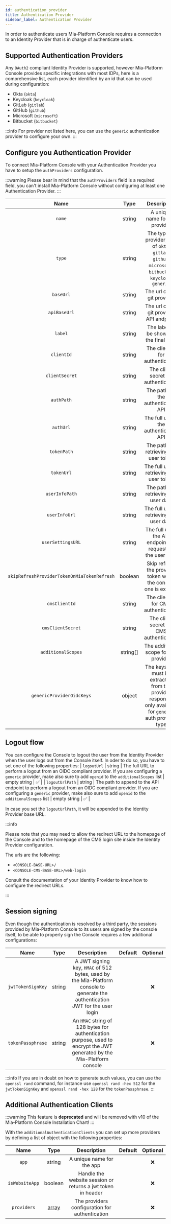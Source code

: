 ```yaml
---
id: authentication_provider
title: Authentication Provider
sidebar_label: Authentication Provider
---
```

In order to authenticate users Mia-Platform Console requires a connection to an Identity Provider that is in charge of authenticate users.

## Supported Authentication Providers

Any `OAuth2` compliant Identity Provider is supported, however Mia-Platform Console provides specific integrations with most IDPs, here is a comprehensive list, each provider identified by an id that can be used during configuration:

  * Okta (`okta`)
  * Keycloak (`keycloak`)
  * GitLab (`gitlab`)
  * GitHub (`github`)
  * Microsoft (`microsoft`)
  * Bitbucket (`bitbucket`)


:::info
For provider not listed here, you can use the `generic` authentication provider to configure your own.
:::

## Configure you Authentication Provider

To connect Mia-Platform Console with your Authentication Provider you have to setup the `authProviders` configuration.

:::warning
Please bear in mind that the `authProviders` field is a required field, you can't install Mia-Platform Console without configuring at least one Authentication Provider.
:::

| Name | Type | Description | Default | Optional |
|:----:|:----:|:-----------:|:-------:|:--------:|
| `name` | string | A unique name for the provider |  | ❌ |
| `type` | string | The type of provider, one of `okta`, `gitlab`, `github`, `microsoft`, `bitbucket`, `keycloak`, `generic` |  | ❌ |
| `baseUrl` | string | The url of the git provider |  | ❌ |
| `apiBaseUrl` | string | The url of the git provider API andpoint | value of `baseUrl` | ✅ |
| `label` | string | The label to be shown to the final user |  | ❌ |
| `clientId` | string | The client Id for authentication |  | ❌ |
| `clientSecret` | string | The client secret for authentication |  | ❌ |
| `authPath` | string | The path for the authentication API |  | ✅ |
| `authUrl` | string | The full url for the authentication API | value of `apiBaseUrl/authPath` | ✅ |
| `tokenPath` | string | The path for retrieving the user token  |  | ✅ |
| `tokenUrl` | string | The full url for retrieving the user token | value of `apiBaseUrl/tokenPath` | ✅ |
| `userInfoPath` | string | The path for retrieving the user data |  | ✅ |
| `userInfoUrl` | string | The full url for retrieving the user data | value of `apiBaseUrl/userInfoPath` | ✅ |
| `userSettingsURL` | string | The full url to the API endpoint for requesting the user data | empty string | ✅ |
| `skipRefreshProviderTokenOnMiaTokenRefresh`| boolean | Skip refresh the provider token when the console one is expired | `true` | ✅ |
| `cmsClientId` | string | The client Id for CMS authentication | value of `clientId` | ✅ |
| `cmsClientSecret` | string | The client secret for CMS authentication | value of `clientSecret` | ✅ |
| `additionalScopes` | string[] | The additional scope for the provider | [] | ✅ |
| `genericProviderOidcKeys` | object | The keys that must be extracted from the provider response, only available for `generic` auth provider type |  | ✅ |

## Logout flow

You can configure the Console to logout the user from the Identity Provider when the user logs out from the Console itself. In oder to do so, you have to set one of the following properties:
| `logoutUrl` | string | The full URL to perform a logout from an OIDC compliant provider. If you are configuring a `generic` provider, make also sure to add `openid` to the `additionalScopes` list  | empty string | ✅ |
| `logoutUrlPath` | string | The path to append to the API endpoint to perform a logout from an OIDC compliant provider. If you are configuring a `generic` provider, make also sure to add `openid` to the `additionalScopes` list | empty string | ✅ |

In case you set the `logoutUrlPath`, it will be appended to the Identity Provider base URL.

:::info

Please note that you may need to allow the redirect URL to the homepage of the Console and to the homepage of the CMS login site inside the Identity Provider configuration.

The urls are the following:
- `<CONSOLE-BASE-URL>/`
- `<CONSOLE-CMS-BASE-URL>/web-login`

Consult the documentation of your Identity Provider to know how to configure the redirect URLs.

:::

## Session signing

Even though the authentication is resolved by a third party, the sessions provided by Mia-Platform Console to its users are signed by the console itself, to be able to properly sign the Console requires a few additional configurations:

| Name | Type | Description | Default | Optional |
|:----:|:----:|:-----------:|:-------:|:--------:|
|`jwtTokenSignKey`| string | A JWT signing key, `HMAC` of 512 bytes, used by the Mia-Platform console to generate the authentication JWT for the user login |  | ❌ |
|`tokenPassphrase`| string | An `HMAC` string of 128 bytes for authentication purpose, used to encrypt the JWT generated by the Mia-Platform console |  | ❌ |

:::info
If you are in doubt on how to generate such values, you can use the `openssl rand` command, for instance use `openssl rand -hex 512` for the `jwtTokenSignKey` and `openssl rand -hex 128` for the `tokenPassphrase`.
:::

## Additional Authentication Clients

:::warning
This feature is **deprecated** and will be removed with v10 of the Mia-Platform Console Installation Chart!
:::

With the `additionalAuthenticationClients` you can set up more providers by defining a list of object with the following properties:

| Name | Type | Description | Default | Optional |
|:----:|:----:|:-----------:|:-------:|:--------:|
| `app` | string | A unique name for the app |  | ❌ |
| `isWebsiteApp` | boolean | Handle the website session or returns a jwt token in header |  | ❌ |
| `providers` | [array](#auth-providers) | The providers configuration for authentication |  | ❌ |
